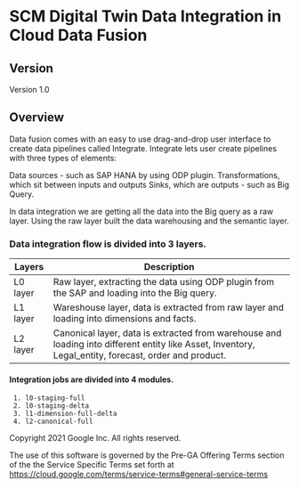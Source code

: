 # SCM Digital Twin Data Integration in Cloud Data Fusion

## Version 
Version 1.0

## Overview
Data fusion comes with an easy to use drag-and-drop user interface to create data pipelines called Integrate. Integrate lets user create pipelines with three types of elements:

Data sources - such as SAP HANA by using ODP plugin.
Transformations, which sit between inputs and outputs
Sinks, which are outputs - such as Big Query.

In data integration we are getting all the data into the Big query as a raw layer. Using the raw layer built the data warehousing and the semantic layer.

### Data integration flow is divided into 3 layers.

| Layers | Description |
| ------ | ------ |
| L0 layer  | Raw layer, extracting the data using ODP plugin from the SAP and loading into the Big query. |
| L1 layer  | Wareshouse layer, data is extracted from raw layer and loading into dimensions and facts. |
| L2 layer  | Canonical layer, data is extracted from warehouse and loading into different entity like Asset, Inventory, Legal_entity, forecast, order and product.|

#### Integration jobs are divided into 4 modules.

     1. l0-staging-full
     2. l0-staging-delta
     3. l1-dimension-full-delta
     4. l2-canonical-full


Copyright 2021 Google Inc. All rights reserved.

The use of this software is governed by the Pre-GA Offering Terms section
of the the Service Specific Terms set forth at
https://cloud.google.com/terms/service-terms#general-service-terms


